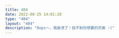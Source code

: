 ```yaml
---
title: 404
date: 2022-08-25 14:01:28
type: "404"
layout: "404"
description: "Oops～，我崩溃了！找不到你想要的页面 :("
---
```

